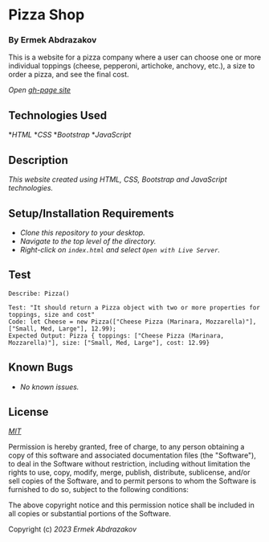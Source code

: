 # Pizza Shop

<h3>By Ermek Abdrazakov</h3>

<p>This is a website for a pizza company where a user can choose one or more individual toppings (cheese, pepperoni, artichoke, anchovy, etc.), a size to order a pizza, and see the final cost.</p>

_Open [gh-page site]()_

## Technologies Used
*_HTML_
*_CSS_
*_Bootstrap_
*_JavaScript_

## Description

_This website created  using HTML, CSS, Bootstrap and JavaScript technologies._

## Setup/Installation Requirements

* _Clone this repository to your desktop._
* _Navigate to the top level of the directory._
* _Right-click on `index.html` and select `Open with Live Server`._

## Test

```
Describe: Pizza()

Test: "It should return a Pizza object with two or more properties for toppings, size and cost"
Code: let Cheese = new Pizza(["Cheese Pizza (Marinara, Mozzarella)"], ["Small, Med, Large"], 12.99);
Expected Output: Pizza { toppings: ["Cheese Pizza (Marinara, Mozzarella)"], size: ["Small, Med, Large"], cost: 12.99}

```

## Known Bugs
* _No known issues._

## License

_[MIT](https://en.wikipedia.org/wiki/MIT_License)_

Permission is hereby granted, free of charge, to any person obtaining a copy
of this software and associated documentation files (the "Software"), to deal
in the Software without restriction, including without limitation the rights
to use, copy, modify, merge, publish, distribute, sublicense, and/or sell
copies of the Software, and to permit persons to whom the Software is
furnished to do so, subject to the following conditions:

The above copyright notice and this permission notice shall be included in all
copies or substantial portions of the Software.

Copyright (c) _2023_ _Ermek Abdrazakov_